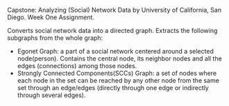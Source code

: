 Capstone: Analyzing (Social) Network Data by University of California, San Diego.
Week One Assignment.

Converts social network data into a directed graph.
Extracts the following subgraphs from the whole graph:
- Egonet Graph: a part of a social network centered around 
  a selected node(person). Contains the central node, its neighbor nodes
  and all the edges (connections) among those nodes.
- Strongly Connected Components(SCCs) Graph: a set of nodes 
  where each node in the set can be reached by any other node from
  the same set through an edge/edges (directly through one edge
  or indirectly through several edges).
